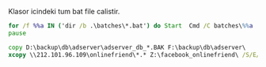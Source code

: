 Klasor icindeki tum bat file calistir.
```cmd
for /f %%a IN ('dir /b .\batches\*.bat') do Start  Cmd /C batches\%%a 
pause
```

```cmd
copy D:\backup\db\adserver\adserver_db_*.BAK F:\backup\db\adserver\
xcopy \\212.101.96.109\onlinefriend\*.* Z:\facebook_onlinefriend\ /S/E/V/D/Y
```



